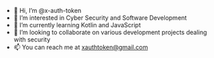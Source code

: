 - 👋 Hi, I’m @x-auth-token
- 👀 I’m interested in Cyber Security and Software Development
- 🌱 I’m currently learning Kotlin and JavaScript
- 💞️ I’m looking to collaborate on various development projects dealing with security
- 📫 You can reach me at xauthtoken@gmail.com

<!---
x-auth-token/x-auth-token is a ✨ special ✨ repository because its `README.md` (this file) appears on your GitHub profile.
You can click the Preview link to take a look at your changes.
--->
